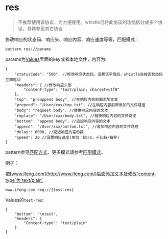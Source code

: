 # res
> 不推荐使用该协议，为方便使用，whistle已将此协议的功能拆分成多个协议，具体参见其它协议

修改响应的状态码、响应头、响应内容、响应速度等等，匹配模式：

	pattern res://params
	
params为[Values](http://local.whistlejs.com/#values)里面的key或者本地文件，内容为:

	{
	    "statusCode": "500", //修改响应状态码，设置该字段后，whistle会按该状态码立即返回
	    "headers": { //修改响应头部
	        "content-type": "text/plain; charset=utf8"
	    },
	    "top": "preappend body", //在响应内容前面添加文本
	    "prepend": "/User/xxx/top.txt", //在响应内容前面添加的文件路径
	    "body": "request body", //替换响应内容的文本
	    "replace": "/User/xxx/body.txt", //替换响应内容的文件路径
	    "bottom": "append body", //追加响应内容的文本
	    "append": "/User/xxx/bottom.txt", //追加响应内容的文件路径
	    "delay": 6000, //延迟响应的毫秒数
	    "speed": 20 //设置响应速度(单位：kb/s，千比特/每秒)
	}
	
pattern参见[匹配方式](../pattern.html)，更多模式请参考[匹配模式](../mode.html)。

例子：

把[www.ifeng.com](http://www.ifeng.com/)后面添加文本及修改`content-type`为`text/plain`

	www.ifeng.com req://{test-res}
	
Values的`test-res`:

	{
	    "bottom": "\ntest",
	    "headers": {
	        "Content-type": "text/plain"
	    }
    }

